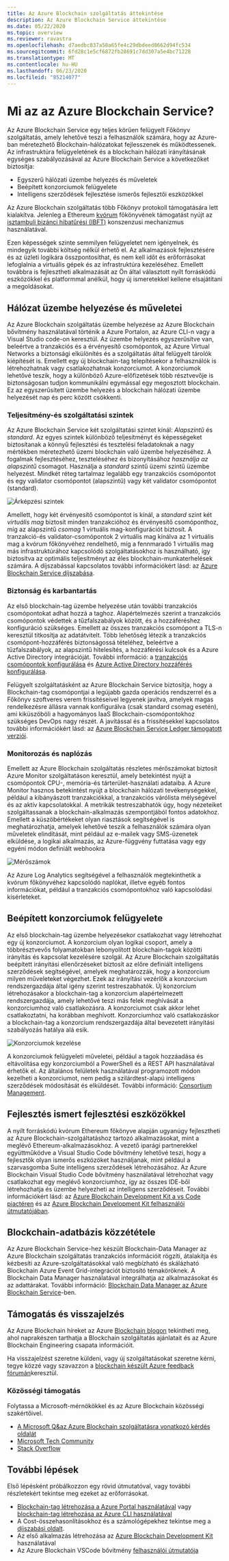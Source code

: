 ```yaml
---
title: Az Azure Blockchain szolgáltatás áttekintése
description: Az Azure Blockchain Service áttekintése
ms.date: 05/22/2020
ms.topic: overview
ms.reviewer: ravastra
ms.openlocfilehash: d7aedbc837a58a65fe4c29dbdeed8662d94fc534
ms.sourcegitcommit: 6fd28c1e5cf6872fb28691c7dd307a5e4bc71228
ms.translationtype: MT
ms.contentlocale: hu-HU
ms.lasthandoff: 06/23/2020
ms.locfileid: "85214077"
---
```

# <a name="what-is-azure-blockchain-service"></a>Mi az az Azure Blockchain Service?

Az Azure Blockchain Service egy teljes körűen felügyelt Főkönyv szolgáltatás, amely lehetővé teszi a felhasználók számára, hogy az Azure-ban méretezhető Blockchain-hálózatokat fejlesszenek és működtessenek. Az infrastruktúra felügyeletének és a blockchain hálózati irányításának egységes szabályozásával az Azure Blockchain Service a következőket biztosítja:

* Egyszerű hálózati üzembe helyezés és műveletek
* Beépített konzorciumok felügyelete
* Intelligens szerződések fejlesztése ismerős fejlesztői eszközökkel

Az Azure Blockchain szolgáltatás több Főkönyv protokoll támogatására lett kialakítva. Jelenleg a Ethereum [kvórum](https://www.goquorum.com/) főkönyvének támogatást nyújt az [isztambuli bizánci hibatűrési (IBFT)](https://github.com/jpmorganchase/quorum/wiki/Quorum-Consensus) konszenzusi mechanizmus használatával.

Ezen képességek szinte semmilyen felügyeletet nem igényelnek, és mindegyik további költség nélkül érhető el. Az alkalmazások fejlesztésére és az üzleti logikára összpontosíthat, és nem kell időt és erőforrásokat lefoglalnia a virtuális gépek és az infrastruktúra kezeléséhez. Emellett továbbra is fejlesztheti alkalmazását az Ön által választott nyílt forráskódú eszközökkel és platformmal anélkül, hogy új ismeretekkel kellene elsajátítani a megoldásokat.

## <a name="network-deployment-and-operations"></a>Hálózat üzembe helyezése és műveletei

Az Azure Blockchain szolgáltatás üzembe helyezése az Azure Blockchain bővítmény használatával történik a Azure Portalon, az Azure CLI-n vagy a Visual Studio code-on keresztül. Az üzembe helyezés egyszerűsítve van, beleértve a tranzakciós és a érvényesítő csomópontok, az Azure Virtual Networks a biztonsági elkülönítés és a szolgáltatás által felügyelt tárolók kiépítését is.  Emellett egy új blockchain-tag telepítésekor a felhasználók is létrehozhatnak vagy csatlakozhatnak konzorciumot.  A konzorciumok lehetővé teszik, hogy a különböző Azure-előfizetések több résztvevője is biztonságosan tudjon kommunikálni egymással egy megosztott blockchain.  Ez az egyszerűsített üzembe helyezés a blockchain hálózati üzembe helyezését nap és perc között csökkenti.

### <a name="performance-and-service-tiers"></a>Teljesítmény-és szolgáltatási szintek

Az Azure Blockchain Service két szolgáltatási szintet kínál: *Alapszintű* és *standard*. Az egyes szintek különböző teljesítményt és képességeket biztosítanak a könnyű fejlesztési és tesztelési feladatoknak a nagy mértékben méretezhető üzemi blockchain való üzembe helyezéséhez. A fogalmak fejlesztéséhez, teszteléséhez és bizonyításához *használja az alapszintű* csomagot. Használja a *standard* szintű üzemi szintű üzembe helyezést. Mindkét réteg tartalmaz legalább egy tranzakciós csomópontot és egy validator csomópontot (alapszintű) vagy két validator csomópontot (standard). 

![Árképzési szintek](./media/overview/pricing-tiers.png)

Amellett, hogy két érvényesítő csomópontot is kínál, a *standard* szint két *virtuális mag* biztosít minden tranzakcióhoz és érvényesítő csomóponthoz, míg az alapszintű *csomag* 1 virtuális mag-konfigurációt biztosít.  A tranzakció-és validator-csomópontok 2 virtuális mag kínálva az 1 virtuális mag a kvórum főkönyvéhez rendelhető, míg a fennmaradó 1 virtuális mag más infrastruktúrához kapcsolódó szolgáltatásokhoz is használható, így biztosítva az optimális teljesítményt az éles blockchain-munkaterhelések számára. A díjszabással kapcsolatos további információkért lásd: az [Azure Blockchain Service díjszabása](https://azure.microsoft.com/pricing/details/blockchain-service).

### <a name="security-and-maintenance"></a>Biztonság és karbantartás

Az első blockchain-tag üzembe helyezése után további tranzakciós csomópontokat adhat hozzá a taghoz.  Alapértelmezés szerint a tranzakciós csomópontok védettek a tűzfalszabályok között, és a hozzáféréshez konfiguráció szükséges.  Emellett az összes tranzakciós csomópont a TLS-n keresztül titkosítja az adatátvitelt.  Több lehetőség létezik a tranzakciós csomópont-hozzáférés biztonságossá tételéhez, beleértve a tűzfalszabályok, az alapszintű hitelesítés, a hozzáférési kulcsok és a Azure Active Directory integrációját. További információ: a [tranzakciós csomópontok konfigurálása](configure-transaction-nodes.md) és [Azure Active Directory hozzáférés konfigurálása](configure-aad.md).

Felügyelt szolgáltatásként az Azure Blockchain Service biztosítja, hogy a Blockchain-tag csomópontjai a legújabb gazda operációs rendszerrel és a Főkönyv szoftveres verem frissítéseivel legyenek javítva, amelyek magas rendelkezésre állásra vannak konfigurálva (csak standard csomag esetén), ami kiküszöböli a hagyományos IaaS Blockchain-csomópontokhoz szükséges DevOps nagy részét.  A javítással és a frissítésekkel kapcsolatos további információkért lásd: az [Azure Blockchain Service Ledger támogatott verziói](ledger-versions.md).

### <a name="monitoring-and-logging"></a>Monitorozás és naplózás

Emellett az Azure Blockchain szolgáltatás részletes mérőszámokat biztosít Azure Monitor szolgáltatáson keresztül, amely betekintést nyújt a csomópontok CPU-, memória-és tárterület-használati adataiba.  A Azure Monitor hasznos betekintést nyújt a blockchain hálózati tevékenységekkel, például a kibányászott tranzakciókkal, a tranzakciós várólista mélységével és az aktív kapcsolatokkal.  A metrikák testreszabhatók úgy, hogy nézeteiket szolgáltassanak a blockchain-alkalmazás szempontjából fontos adatokhoz.  Emellett a küszöbértékeket olyan riasztások segítségével is meghatározhatja, amelyek lehetővé teszik a felhasználók számára olyan műveletek elindítását, mint például az e-mailek vagy SMS-üzenetek elküldése, a logikai alkalmazás, az Azure-függvény futtatása vagy egy egyéni módon definiált webhookra

![Mérőszámok](./media/overview/metrics.png)

Az Azure Log Analytics segítségével a felhasználók megtekinthetik a kvórum főkönyvéhez kapcsolódó naplókat, illetve egyéb fontos információkat, például a tranzakciós csomópontokhoz való kapcsolódási kísérleteket.

## <a name="built-in-consortium-management"></a>Beépített konzorciumok felügyelete

Az első blockchain-tag üzembe helyezésekor csatlakozhat vagy létrehozhat egy új konzorciumot.  A konzorcium olyan logikai csoport, amely a többrésztvevős folyamatokban lebonyolított blockchain-tagok közötti irányítás és kapcsolat kezelésére szolgál.  Az Azure Blockchain szolgáltatás beépített irányítási ellenőrzéseket biztosít az előre definiált intelligens szerződések segítségével, amelyek meghatározzák, hogy a konzorcium milyen műveleteket végezhet.  Ezek az irányítási vezérlők a konzorcium rendszergazdája által igény szerint testreszabhatók. Új konzorcium létrehozásakor a blockchain-tag a konzorcium alapértelmezett rendszergazdája, amely lehetővé teszi más felek meghívását a konzorciumhoz való csatlakozásra.  A konzorciumot csak akkor lehet csatlakoztatni, ha korábban meghívott.  Konzorciumhoz való csatlakozáskor a blockchain-tag a konzorcium rendszergazdája által bevezetett irányítási szabályozás hatálya alá esik.

![Konzorciumok kezelése](./media/overview/consortium.png)

A konzorciumok felügyeleti műveletei, például a tagok hozzáadása és eltávolítása egy konzorciumból a PowerShell és a REST API használatával érhetők el. Az általános felületek használatával programozott módon kezelheti a konzorciumot, nem pedig a szilárdtest-alapú intelligens szerződések módosítását és elküldését. További információ: [Consortium Management](consortium.md).

## <a name="develop-using-familiar-development-tools"></a>Fejlesztés ismert fejlesztési eszközökkel

A nyílt forráskódú kvórum Ethereum főkönyve alapján ugyanúgy fejlesztheti az Azure Blockchain-szolgáltatáshoz tartozó alkalmazásokat, mint a meglévő Ethereum-alkalmazásokhoz. A vezető iparági partnerekkel együttműködve a Visual Studio Code bővítmény lehetővé teszi, hogy a fejlesztők olyan ismerős eszközöket használjanak, mint például a szarvasgomba Suite intelligens szerződések létrehozásához. Az Azure Blockchain Visual Studio Code bővítmény használatával létrehozhat vagy csatlakozhat egy meglévő konzorciumhoz, így az összes IDE-ből létrehozhatja és üzembe helyezheti az intelligens szerződéseit. További információkért lásd: az [Azure Blockchain Development Kit a vs Code piactéren](https://aka.ms/vscodebcextension) és az [Azure Blockchain Development Kit felhasználói útmutatójában](https://aka.ms/vscodebcextensionwiki).

## <a name="publish-blockchain-data"></a>Blockchain-adatbázis közzététele

Az Azure Blockchain Service-hez készült Blockchain-Data Manager az Azure Blockchain szolgáltatás tranzakciós információit rögzíti, átalakítja és kézbesíti az Azure-szolgáltatásokkal való megbízható és skálázható Blockchain Azure Event Grid-integrációt biztosító témaköröknek. A Blockchain Data Manager használatával integrálhatja az alkalmazásokat és az adattárakat. További információ: [Blockchain Data Manager az Azure Blockchain Service](data-manager.md)-ben.

## <a name="support-and-feedback"></a>Támogatás és visszajelzés

Az Azure Blockchain híreket az Azure [Blockchain blogon](https://azure.microsoft.com/blog/topics/blockchain/) tekintheti meg, ahol naprakészen tarthatja a Blockchain szolgáltatás ajánlatait és az Azure Blockchain Engineering csapata információit.

Ha visszajelzést szeretne küldeni, vagy új szolgáltatásokat szeretne kérni, tegye közzé vagy szavazzon a [blockchain készült Azure feedback fórumán](https://aka.ms/blockchainuservoice)keresztül.

### <a name="community-support"></a>Közösségi támogatás

Folytassa a Microsoft-mérnökökkel és az Azure Blockchain közösségi szakértőivel.

* [A Microsoft Q&az Azure Blockchain szolgáltatásra vonatkozó kérdés oldalát](https://docs.microsoft.com/answers/topics/azure-blockchain-service.html)
* [Microsoft Tech Community](https://techcommunity.microsoft.com/t5/Blockchain/bd-p/AzureBlockchain)
* [Stack Overflow](https://stackoverflow.com/questions/tagged/AzureBlockchainService)

## <a name="next-steps"></a>További lépések

Első lépésként próbálkozzon egy rövid útmutatóval, vagy további részletekért tekintse meg ezeket az erőforrásokat.
* [Blockchain-tag létrehozása a Azure Portal használatával](create-member.md) vagy [blockchain-tag létrehozása az Azure CLI használatával](create-member-cli.md)
* A Cost-összehasonlításokhoz és a számológépekhez tekintse meg a [díjszabási oldalt](https://azure.microsoft.com/pricing/details/blockchain-service).
* Az első alkalmazás létrehozása az [Azure Blockchain Development Kit](https://github.com/Azure-Samples/blockchain-devkit) használatával
* Az Azure Blockchain VSCode bővítmény [felhasználói útmutatója](https://github.com/Microsoft/vscode-azure-blockchain-ethereum/wiki)
